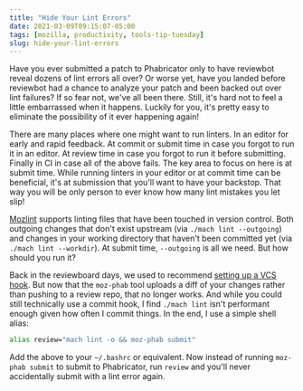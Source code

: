```yaml
---
title: "Hide Your Lint Errors"
date: 2021-03-09T09:15:07-05:00
tags: [mozilla, productivity, tools-tip-tuesday]
slug: hide-your-lint-errors
---
```


Have you ever submitted a patch to Phabricator only to have reviewbot reveal dozens of lint errors
all over? Or worse yet, have you landed before reviewbot had a chance to analyze your patch and been
backed out over lint failures? If so fear not, we've all been there. Still, it's hard not to feel a
little embarrassed when it happens. Luckily for you, it's pretty easy to eliminate the possibility
of it ever happening again!

<!--more-->

There are many places where one might want to run linters. In an editor for early and rapid
feedback. At commit or submit time in case you forgot to run it in an editor. At review time in case
you forgot to run it before submitting. Finally in CI in case all of the above fails. The key
area to focus on here is at submit time. While running linters in your editor or at commit time can
be beneficial, it's at submission that you'll want to have your backstop. That way you will be only
person to ever know how many lint mistakes you let slip!


[Mozlint](https://firefox-source-docs.mozilla.org/code-quality/lint/mozlint.html) supports linting
files that have been touched in version control. Both outgoing changes that don't exist upstream
(via `./mach lint --outgoing`) and changes in your working directory that haven't been committed yet
(via `./mach lint --workdir`). At submit time, `--outgoing` is all we need. But how should you
run it?

Back in the reviewboard days, we used to recommend [setting up a VCS
hook](https://firefox-source-docs.mozilla.org/code-quality/lint/usage.html#using-a-vcs-hook). But
now that the `moz-phab` tool uploads a diff of your changes rather than pushing to a review repo,
that no longer works. And while you could still technically use a commit hook, I find `./mach lint`
isn't performant enough given how often I commit things. In the end, I use a simple shell alias:

```bash
alias review="mach lint -o && moz-phab submit"
```

Add the above to your `~/.bashrc` or equivalent. Now instead of running `moz-phab submit` to submit
to Phabricator, run `review` and you'll never accidentally submit with a lint error again.

